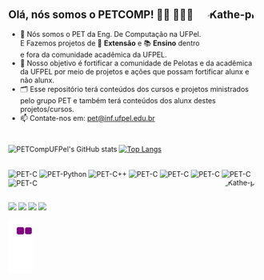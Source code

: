 ## Olá, nós somos o PETCOMP! 👨‍💻 👩🏽‍💻<img align="right" alt="Kathe-pic" height="95" style="border-radius:50px;" src="https://i.pinimg.com/originals/e4/ab/ce/e4abcef1d3f9f39dfbaad1838e0f3f07.gif">

- 🚻  Nós somos o PET da Eng. De Computação na UFPel. E Fazemos projetos de 📣 **Extensão** e 📚 **Ensino** dentro e fora da comunidade acadêmica da UFPEL.
- 🎯  Nosso objetivo é fortificar a comunidade de Pelotas e da acadêmica da UFPEL por meio de projetos e ações que possam fortificar alunx e não alunx.
- 🗂️ Esse repositório terá conteúdos dos cursos e projetos ministrados pelo grupo PET e também terá conteúdos dos alunx destes projetos/cursos.
- 📫 Contate-nos em: pet@inf.ufpel.edu.br
#
#
![PETCompUFPel's GitHub stats](https://github-readme-stats.vercel.app/api?username=PETCompUFPel&show_icons=true&theme=synthwave)
[![Top Langs](https://github-readme-stats.vercel.app/api/top-langs/?username=PETCompUFPel&layout=compact&theme=synthwave)](https://github.com/anuraghazra/github-readme-stats)
  
<div style="display: inline_block"><br>
  <img align="center" alt="PET-C" height="40" width="45" src="https://cdn.jsdelivr.net/gh/devicons/devicon/icons/c/c-original.svg">
  <img align="center" alt="PET-Python" height="40" width="45" src="https://cdn.jsdelivr.net/gh/devicons/devicon/icons/python/python-original-wordmark.svg">
  <img align="center" alt="PET-C++" height="40" width="45" src="https://cdn.jsdelivr.net/gh/devicons/devicon/icons/cplusplus/cplusplus-original.svg">
  <img align="center" alt="PET-C" height="40" width="45" src="https://cdn.jsdelivr.net/gh/devicons/devicon/icons/csharp/csharp-original.svg">
  <img align="center" alt="PET-C" height="40" width="45" src="https://cdn.jsdelivr.net/gh/devicons/devicon/icons/javascript/javascript-original.svg">
  <img align="center" alt="PET-C" height="40" width="45" src="https://cdn.jsdelivr.net/gh/devicons/devicon/icons/vscode/vscode-original.svg">
  <img align="center" alt="PET-C" height="40" width="45" src="https://cdn.jsdelivr.net/gh/devicons/devicon/icons/html5/html5-original.svg">
  <img align="center" alt="PET-C" height="40" width="45" src="https://cdn.jsdelivr.net/gh/devicons/devicon/icons/react/react-original-wordmark.svg">
 
  
          
  <img align="right" alt="Kathe-pic" height="95" style="border-radius:50px;" src="https://i.pinimg.com/originals/9d/9b/d1/9d9bd13afce1a798d22ecfd9897730ed.gif">
  
</div>
  

  ##
 
<div> 
  <a href="https://www.instagram.com/petcompufpel" target="_blank"><img src="https://img.shields.io/badge/-Instagram-%23E4405F?style=for-the-badge&logo=instagram&logoColor=white" target="_blank"></a>
  <a href = "mailto:pet@inf.ufpel.edu.br"><img src="https://img.shields.io/badge/-Gmail-%23333?style=for-the-badge&logo=gmail&logoColor=white" target="_blank"></a>
  <a href = "https://www.youtube.com/@PETComputacaoUFPel"><img src="https://img.shields.io/badge/YouTube-FF0000?style=for-the-badge&logo=youtube&logoColor=white" target="_blank"></a>
  <a href = "https://wp.ufpel.edu.br/petcomp/"><img src="https://img.shields.io/badge/website-000000?style=for-the-badge&logo=About.me&logoColor=white" target="_blank"></a>


</div>

![snake gif](https://github.com/PETCompUFPel/PETCompUFPel/blob/output/github-contribution-grid-snake.gif)


